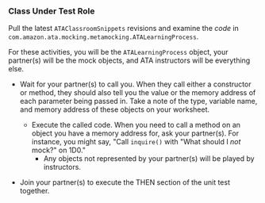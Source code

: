 ### Class Under Test Role

Pull the latest `ATAClassroomSnippets` revisions and examine the *code* in
`com.amazon.ata.mocking.metamocking.ATALearningProcess`.

For these activities, you will be the `ATALearningProcess` object,
your partner(s) will be the mock objects,
and ATA instructors will be everything else.

* Wait for your partner(s) to call you.
When they call either a constructor or method, they should also tell
you the value or the memory address of each parameter being passed in.
Take a note of the type, variable name, and memory address of these
objects on your worksheet.

  * Execute the called code.
    When you need to call a method on an object you have a memory
    address for, ask your partner(s). For instance, you might say,
    "Call `inquire()` with "What should I *not* mock?" on 1D0."
    * Any objects not represented by your partner(s) will be played by instructors.

* Join your partner(s) to execute the THEN section of the unit test together.
